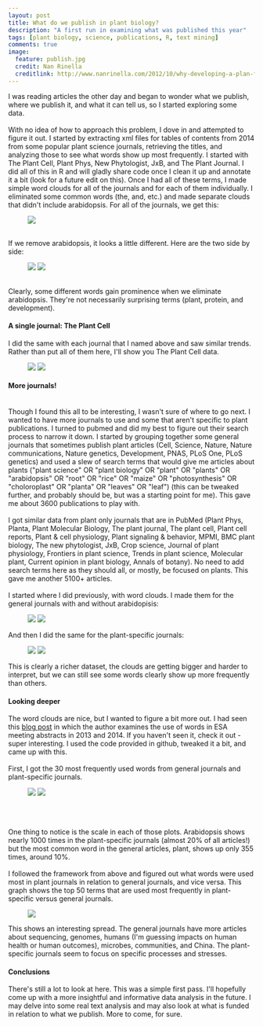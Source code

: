 ```yaml
---
layout: post
title: What do we publish in plant biology?
description: "A first run in examining what was published this year"
tags: [plant biology, science, publications, R, text mining]
comments: true
image:
  feature: publish.jpg
  credit: Nan Rinella
  creditlink: http://www.nanrinella.com/2012/10/why-developing-a-plan-for-attending-a-writers-conference-is-the-2nd-step-to-success/
---
```


I was reading articles the other day and began to wonder what we publish, where we publish it, and what it can tell us, so I started exploring some data.
<br><br>
With no idea of how to approach this problem, I dove in and attempted to figure it out. I started by extracting xml files for tables of contents from 2014 from some popular plant science journals, retrieving the titles, and analyzing those to see what words show up most frequently. I started with The Plant Cell, Plant Phys, New Phytologist, JxB, and The Plant Journal. I did all of this in R and will gladly share code once I clean it up and annotate it a bit (look for a future edit on this). Once I had all of these terms, I made simple word clouds for all of the journals and for each of them individually. I eliminated some common words (the, and, etc.) and made separate clouds that didn't include arabidopsis. For all of the journals, we get this:

<figure>
	<img src="/images/journals/all.png"></a>
</figure>
<br>
If we remove arabidopsis, it looks a little different. Here are the two side by side:
<figure class="half">
	<img src="/images/journals/all.png">
	<img src="/images/journals/allnoa.png">
</figure>

<br>
Clearly, some different words gain prominence when we eliminate arabidopsis. They're not necessarily surprising terms (plant, protein, and development). 

#### A single journal: The Plant Cell
I did the same with each journal that I named above and saw similar trends. Rather than put all of them here, I'll show you The Plant Cell data.
<figure class="half">
	<img src="/images/journals/pcall.png">
	<img src="/images/journals/pcnoa.png">
</figure>

#### More journals!
<br>
Though I found this all to be interesting, I wasn't sure of where to go next. I wanted to have more journals to use and some that aren't specific to plant publications. I turned to pubmed and did my best to figure out their search process to narrow it down. I started by grouping together some general journals that sometimes publish plant articles (Cell, Science, Nature, Nature communications, Nature genetics, Development, PNAS, PLoS One, PLoS genetics) and used a slew of search terms that would give me articles about plants ("plant science" OR "plant biology" OR "plant" OR "plants" OR "arabidopsis" OR "root" OR "rice" OR "maize" OR "photosynthesis" OR "choloroplast" OR "planta" OR "leaves" OR "leaf") (this can be tweaked further, and probably should be, but was a starting point for me). This gave me about 3600 publications to play with.
<br><br>
I got similar data from plant only journals that are in PubMed (Plant Phys, Planta, Plant Molecular Biology, The plant journal, The plant cell, Plant cell reports, Plant & cell physiology, Plant signaling & behavior, MPMI, BMC plant biology, The new phytologist, JxB, Crop science, Journal of plant physiology, Frontiers in plant science, Trends in plant science, Molecular plant, Current opinion in plant biology, Annals of botany). No need to add search terms here as they should all, or mostly, be focused on plants. This gave me another 5100+ articles.
<br><br>
I started where I did previously, with word clouds. I made them for the general journals with and without arabidopisis: 
<figure class="half">
	<img src="/images/journals/big_journals_all.png">
	<img src="/images/journals/big_journals_noa.png">
</figure>

And then I did the same for the plant-specific journals:
<figure class="half">
	<img src="/images/journals/plant_journals_all.png">
	<img src="/images/journals/plant_journals_noa.png">
</figure>

This is clearly a richer dataset, the clouds are getting bigger and harder to interpret, but we can still see some words clearly show up more frequently than others.

#### Looking deeper
The word clouds are nice, but I wanted to figure a bit more out. I had seen this [blog post](http://www.noamross.net/blog/2014/7/24/esacorpuscompare.html) in which the author examines the use of words in ESA meeting abstracts in 2013 and 2014. If you haven't seen it, check it out - super interesting. I used the code provided in github, tweaked it a bit, and came up with this.
<br><br>
First, I got the 30 most frequently used words from general journals and plant-specific journals. 

<figure class="half">
	<img src="/images/journals/bigtop30.png">
	<img src="/images/journals/planttop30.png">
</figure>
<br><br>

One thing to notice is the scale in each of those plots. Arabidopsis shows nearly 1000 times in the plant-specific journals (almost 20% of all articles!) but the most common word in the general articles, plant, shows up only 355 times, around 10%.  
<br>
I followed the framework from above and figured out what words were used most in plant journals in relation to general journals, and vice versa.  This graph shows the top 50 terms that are used most frequently in plant-specific versus general journals. 
<figure>
	<img src="/images/journals/difference50plot.png"></a>
</figure>
This shows an interesting spread. The general journals have more articles about sequencing, genomes, humans (I'm guessing impacts on human health or human outcomes), microbes, communities, and China. The plant-specific journals seem to focus on specific processes and stresses.

#### Conclusions

There's still a lot to look at here. This was a simple first pass. I'll hopefully come up with a more insightful and informative data analysis in the future. I may delve into some real text analysis and may also look at what is funded in relation to what we publish. More to come, for sure.